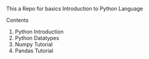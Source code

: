 This a Repo for basics Introduction to Python Language 

Contents 
01. Python Introduction
02. Python Datatypes
03. Numpy Tutorial
04. Pandas Tutorial